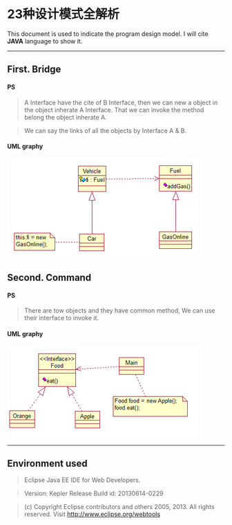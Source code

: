 23种设计模式全解析
=======================

This document is used to indicate the program design model. I will cite **JAVA** language to show it.

----------

First. Bridge
---------

#### PS
> A Interface have the cite of B Interface, then we can new a object in the object inherate A Interface. That we can invoke the method belong the object inherate A.

> We can say the links of all the objects by Interface A & B.

#### UML graphy

![](./images/bridge.png)


Second. Command
---------

#### PS
> There are tow objects and they have common method, We can use their interface to invoke it.

#### UML graphy

![](./images/command.png)








----------

Environment used
---------

> Eclipse Java EE IDE for Web Developers.

> Version: Kepler Release
> Build id: 20130614-0229

> (c) Copyright Eclipse contributors and others 2005, 2013.  All rights reserved.
Visit http://www.eclipse.org/webtools
